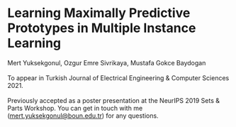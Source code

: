 # Learning Maximally Predictive Prototypes in Multiple Instance Learning
Mert Yuksekgonul, Ozgur Emre Sivrikaya, Mustafa Gokce Baydogan
<br>
<br>
To appear in Turkish Journal of Electrical Engineering & Computer Sciences 2021.
<br>
<br>
Previously accepted as a poster presentation at the NeurIPS 2019 Sets &amp; Parts Workshop.
You can get in touch with me (mert.yuksekgonul@boun.edu.tr) for any questions.
